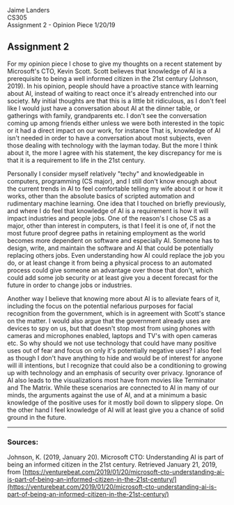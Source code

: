 Jaime Landers  
CS305  
Assignment 2 - Opinion Piece 
1/20/19  

## Assignment 2 
For my opinion piece I chose to give my thoughts on a recent statement by Microsoft's CTO, Kevin Scott.  Scott believes that knowledge of AI is a prerequisite to being a well informed citizen in the 21st century (Johnson, 2019).  In his opinion, people should have a proactive stance with learning about AI, instead of waiting to react once it's already entrenched into our society.  My initial thoughts are that this is a little bit ridiculous, as I don't feel like I would just have a conversation about AI at the dinner table, or gatherings with family, grandparents etc.  I don't see the conversation coming up among friends either unless we were both interested in the topic or it had a direct impact on our work, for instance  That is, knowledge of AI isn't needed in order to have a conversation about  most subjects, even those dealing with technology with the layman today.  But the more I think about it, the more I agree with his statement, the key discrepancy for me is that it is a requirement to life in the 21st century.  

Personally I consider myself relatively "techy" and knowledgeable in computers, programming (CS major), and I still don't know enough about the current trends in AI to feel comfortable telling my wife about it or how it works, other than the absolute basics of scripted automation and rudimentary machine learning.  One idea that I touched on briefly previously, and where I do feel that knowledge of AI is a requirement is how it will impact industries and people jobs.  One of the reason's I chose CS as a major, other than interest in computers, is that I feel it is one of, if not the most future proof degree paths in retaining employment as the world becomes more dependent on software and especially AI.  Someone has to design, write, and maintain the software and AI that could be potentially replacing others jobs.  Even understanding how AI could replace the job you do, or at least change it from being a physical process to an automated process could give someone an advantage over those that don't, which could add some job security or at least give you a decent forecast for the future in order to change jobs or industries.  

Another way I believe that knowing more about AI is to alleviate fears of it, including the focus on the potential nefarious purposes for facial recognition from the government, which is in agreement with Scott's stance on the matter.  I would also argue that the government already uses are devices to spy on us, but that doesn't stop most from using phones with cameras and microphones enabled, laptops and TV's with open cameras etc.  So why should we not use technology that could have many positive uses out of fear and focus on only it's potentially negative uses?  I also feel as though I don't have anything to hide and would be of interest for anyone will ill intentions, but I recognize that could also be a conditioning to growing up with technology and an emphasis of security over privacy.  Ignorance of AI also leads to the visualizations most have from movies like Terminator and The Matrix.  While these scenarios are connected to AI in many of our minds, the arguments against the use of AI, and at a minimum a basic knowledge of the positive uses for it mostly boil down to slippery slope.  On the other hand I feel knowledge of AI will at least give you a chance of solid ground in the future.
****
### Sources:
Johnson, K. (2019, January 20). Microsoft CTO: Understanding AI is part of being an informed citizen in the 21st century. Retrieved January 21, 2019, from [https://venturebeat.com/2019/01/20/microsoft-cto-understanding-ai-is-part-of-being-an-informed-citizen-in-the-21st-century/](https://venturebeat.com/2019/01/20/microsoft-cto-understanding-ai-is-part-of-being-an-informed-citizen-in-the-21st-century/)







<!--stackedit_data:
eyJoaXN0b3J5IjpbLTIwMzE3OTE1MjIsLTM1MzQ2NzQ5OCwtNT
E5ODc0NDk3LDEzMTAyNDQ2MTQsLTc5MzgwNjI4OCwtMjA0NDU3
MTk2OV19
-->